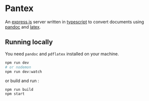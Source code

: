 # Pantex

An [express.js](https://expressjs.com/) server written in [typescript](https://www.typescriptlang.org/) to convert documents using [pandoc](https://pandoc.org/) and [latex](https://www.latex-project.org/).

## Running locally

You need `pandoc` and `pdflatex` installed on your machine.

```sh
npm run dev
# or nodemon
npm run dev:watch
```

or build and run :

```
npm run build
npm start
```
